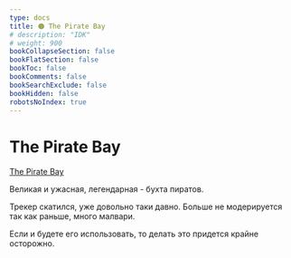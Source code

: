 ```yaml
---
type: docs
title: 🟠 The Pirate Bay
# description: "IDK"
# weight: 900
bookCollapseSection: false
bookFlatSection: false
bookToc: false
bookComments: false
bookSearchExclude: false
bookHidden: false
robotsNoIndex: true
---
```


# The Pirate Bay

[The Pirate Bay](https://thepirate-bay.org/?nt)

Великая и ужасная, легендарная - бухта пиратов.

Трекер скатился, уже довольно таки давно. Больше не модерируется так как раньше, много малвари.

Если и будете его использовать, то делать это придется крайне осторожно.
